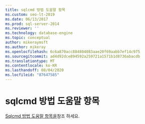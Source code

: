 ```yaml
---
title: sqlcmd 방법 도움말 항목
ms.custom: seo-lt-2019
ms.date: 06/13/2017
ms.prod: sql-server-2014
ms.reviewer: ''
ms.technology: database-engine
ms.topic: conceptual
author: mikeraymsft
ms.author: mikeray
ms.openlocfilehash: 6c6a870acc884804083aae20f69aabb7ef14c975
ms.sourcegitcommit: ad4d92dce894592a259721a1571b1d8736abacdb
ms.translationtype: MT
ms.contentlocale: ko-KR
ms.lasthandoff: 08/04/2020
ms.locfileid: "87647585"
---
```

# <a name="sqlcmd-how-to-topics"></a>sqlcmd 방법 도움말 항목

[Sqlcmd 방법 도움말 항목을](../../database-engine/sqlcmd-how-to-topics.md)참조 하세요.
